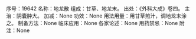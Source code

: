 序号：19642
名称：地龙散
组成：甘草、地龙末。
出处：《外科大成》卷四。
主治：阴囊肿大。
加减：None
功效：None
用法用量：用甘草煎汁，调地龙末涂之。
制备方法：None
临床应用：None
各家论述：None
用药禁忌：None
附注：None
